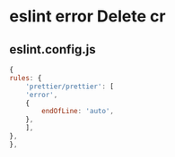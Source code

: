 # eslint error Delete cr

## eslint.config.js

```js
{
rules: {
    'prettier/prettier': [
    'error',
    {
        endOfLine: 'auto',
    },
    ],
},
},
```
